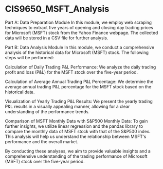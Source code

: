 # CIS9650_MSFT_Analysis

Part A: Data Preparation Module
In this module, we employ web scraping techniques to extract five years of opening and closing day trading prices for Microsoft (MSFT) stock from the Yahoo Finance webpage. The collected data will be stored in a CSV file for further analysis.

Part B: Data Analysis Module
In this module, we conduct a comprehensive analysis of the historical data for Microsoft (MSFT) stock. The following steps will be performed:

Calculation of Daily Trading P&L Performance: We analyze the daily trading profit and loss (P&L) for the MSFT stock over the five-year period.

Calculation of Average Annual Trading P&L Percentage: We determine the average annual trading P&L percentage for the MSFT stock based on the historical data.

Visualization of Yearly Trading P&L Results: We present the yearly trading P&L results in a visually appealing manner, allowing for a clear understanding of the performance trends.

Comparison of MSFT Monthly Data with S&P500 Monthly Data: To gain further insights, we utilize linear regression and the pandas library to compare the monthly data of MSFT stock with that of the S&P500 index. This analysis will help us understand the relationship between MSFT's performance and the overall market.

By conducting these analyses, we aim to provide valuable insights and a comprehensive understanding of the trading performance of Microsoft (MSFT) stock over the five-year period.
